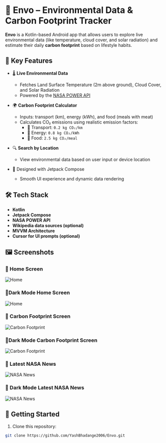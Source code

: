 # 🌿 Envo – Environmental Data & Carbon Footprint Tracker

**Envo** is a Kotlin-based Android app that allows users to explore live environmental data (like temperature, cloud cover, and solar radiation) and estimate their daily **carbon footprint** based on lifestyle habits.

## 📱 Key Features

- 🌡️ **Live Environmental Data**
  - Fetches Land Surface Temperature (2m above ground), Cloud Cover, and Solar Radiation
  - Powered by the [NASA POWER API](https://power.larc.nasa.gov/)

- 🌍 **Carbon Footprint Calculator**
  - Inputs: transport (km), energy (kWh), and food (meals with meat)
  - Calculates CO₂ emissions using realistic emission factors:
    - 🚗 Transport: `0.2 kg CO₂/km`
    - 🔌 Energy: `0.8 kg CO₂/kWh`
    - 🍗 Food: `2.5 kg CO₂/meal`

- 🔍 **Search by Location**
  - View environmental data based on user input or device location

- 🧪 Designed with Jetpack Compose
  - Smooth UI experience and dynamic data rendering

## 🛠 Tech Stack

- **Kotlin**
- **Jetpack Compose**
- **NASA POWER API**
- **Wikipedia data sources (optional)**
- **MVVM Architecture**
- **Cursor for UI prompts (optional)**

## 🖼️ Screenshots

### 🔹 Home Screen
![Home](screenshots/home.png)

### 🔹Dark Mode Home Screen
![Home](screenshots/homebk.png)

### 🔹 Carbon Footprint Screen
![Carbon Footprint](screenshots/carbonfootprint.png)

### 🔹Dark Mode Carbon Footprint Screen
![Carbon Footprint](screenshots/carbonfootprintbk.png)

### 🔹 Latest NASA News
![NASA News](screenshots/latestNASAnews.png)

### 🔹 Dark Mode Latest NASA News
![NASA News](screenshots/latestNASAnewsbk.png)


## 🚀 Getting Started

1. Clone this repository:

```bash
git clone https://github.com/YashBhadange2006/Envo.git
